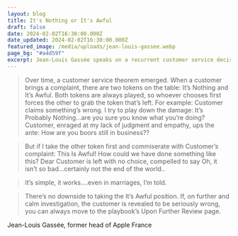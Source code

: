 ```yaml
---
layout: blog
title: It's Nothing or It's Awful
draft: false
date: 2024-02-02T16:30:00.000Z
date_updated: 2024-02-02T16:30:00.000Z
featured_image: /media/uploads/jean-louis-gassee.webp
page_bg: "#a4d59f"
excerpt: Jean-Louis Gassée speaks on a recurrent customer service decision that resonates very strongly with my own personal mindset.
---
```

> Over time, a customer service theorem emerged. When a customer brings a complaint, there are two tokens on the table: It’s Nothing and It’s Awful. Both tokens are always played, so whoever chooses first forces the other to grab the token that’s left. For example: Customer claims something’s wrong. I try to play down the damage: It’s Probably Nothing…are you sure you know what you’re doing? Customer, enraged at my lack of judgment and empathy, ups the ante: How are you boors still in business??

> But if I take the other token first and commiserate with Customer’s complaint: This Is Awful! How could we have done something like this? Dear Customer is left with no choice, compelled to say Oh, it isn’t so bad…certainly not the end of the world..

> It’s simple, it works….even in marriages, I’m told.

> There’s no downside to taking the It’s Awful position. If, on further and calm investigation, the customer is revealed to be seriously wrong, you can always move to the playbook’s Upon Further Review page.

Jean-Louis Gassée, former head of Apple France
